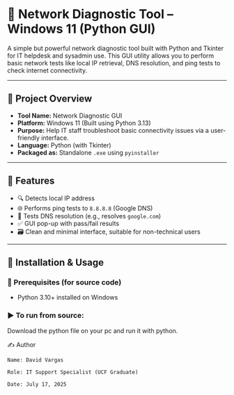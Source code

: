 # 🧰 Network Diagnostic Tool – Windows 11 (Python GUI)

A simple but powerful network diagnostic tool built with Python and Tkinter for IT helpdesk and sysadmin use. This GUI utility allows you to perform basic network tests like local IP retrieval, DNS resolution, and ping tests to check internet connectivity.

---

## 📌 Project Overview

- **Tool Name:** Network Diagnostic GUI  
- **Platform:** Windows 11 (Built using Python 3.13)  
- **Purpose:** Help IT staff troubleshoot basic connectivity issues via a user-friendly interface.  
- **Language:** Python (with Tkinter)  
- **Packaged as:** Standalone `.exe` using `pyinstaller`

---

## 🎯 Features

- 🔍 Detects local IP address
- 🌐 Performs ping tests to `8.8.8.8` (Google DNS)
- 🧠 Tests DNS resolution (e.g., resolves `google.com`)
- ✅ GUI pop-up with pass/fail results
- 🗃️ Clean and minimal interface, suitable for non-technical users
---

## 🚀 Installation & Usage

### 🔧 Prerequisites (for source code)

- Python 3.10+ installed on Windows
  
### ▶️ To run from source:
Download the python file on your pc and run it with python.


✍️ Author

    Name: David Vargas

    Role: IT Support Specialist (UCF Graduate)

    Date: July 17, 2025
    

